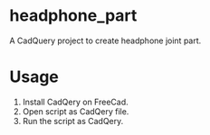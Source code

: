 # headphone_part

A CadQuery project to create headphone joint part.

# Usage

1. Install CadQery on FreeCad.
2. Open script as CadQery file.
3. Run the script as CadQery.
